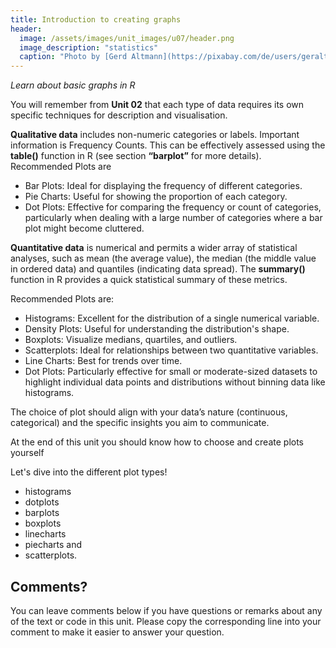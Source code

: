 ```yaml
---
title: Introduction to creating graphs
header:
  image: /assets/images/unit_images/u07/header.png
  image_description: "statistics"
  caption: "Photo by [Gerd Altmann](https://pixabay.com/de/users/geralt-9301/?utm_source=link-attribution&utm_medium=referral&utm_campaign=image&utm_content=4705451) [from Pixabay](https://pixabay.com/)"
---
```


*Learn about basic graphs in R*

<!--more-->


You will remember from **Unit 02** that each type of data requires its own specific techniques for description and visualisation.

**Qualitative data** includes non-numeric categories or labels.
Important information is Frequency Counts. This can be effectively assessed using the __table()__ function in R (see section **“barplot”** for more details).
Recommended Plots are
- Bar Plots: Ideal for displaying the frequency of different categories.
- Pie Charts: Useful for showing the proportion of each category.
- Dot Plots: Effective for comparing the frequency or count of categories, particularly when dealing with a large number of categories where a bar plot might become cluttered.

**Quantitative data** is numerical and permits a wider array of statistical analyses, such as mean (the average value), the median (the middle value in ordered data) and quantiles (indicating data spread).
The __summary()__ function in R provides a quick statistical summary of these metrics.

Recommended Plots are:
- Histograms: Excellent for the distribution of a single numerical variable.
- Density Plots: Useful for understanding the distribution's shape.
- Boxplots: Visualize medians, quartiles, and outliers.
- Scatterplots: Ideal for relationships between two quantitative variables.
- Line Charts: Best for trends over time.
- Dot Plots: Particularly effective for small or moderate-sized datasets to highlight individual data points and distributions without binning data like histograms.

The choice of plot should align with your data’s nature (continuous, categorical) and the specific insights you aim to communicate. 

At the end of this unit you should know how to choose and create plots yourself

Let's dive into the different plot types!

* histograms
* dotplots
* barplots
* boxplots
* linecharts
* piecharts and
* scatterplots.
## Comments?
You can leave comments below if you have questions or remarks about any of the text or code in this unit.
Please copy the corresponding line into your comment to make it easier to answer your question.

<script src="https://utteranc.es/client.js" repo="GeoMOER/moer-bsc-base-r" issue-term="moer-bsc_base_r_unit07" theme="github-light" crossorigin="anonymous" async> </script> 
